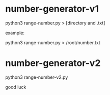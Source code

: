 # number-generator-v1
python3 range-number.py > [directory and .txt]

example:

python3 range-number.py > /root/number.txt

# number-generator-v2

python3 range-number-v2.py

good luck
